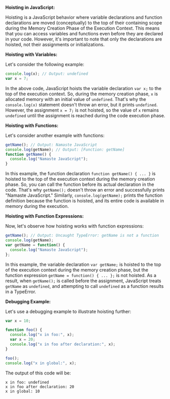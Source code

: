 **Hoisting in JavaScript:**

Hoisting is a JavaScript behavior where variable declarations and function declarations are moved (conceptually) to the top of their containing scope during the Memory Creation Phase of the Execution Context. This means that you can access variables and functions even before they are declared in your code. However, it's important to note that only the declarations are hoisted, not their assignments or initializations.

**Hoisting with Variables:**

Let's consider the following example:

```js
console.log(x); // Output: undefined
var x = 7;
```

In the above code, JavaScript hoists the variable declaration `var x;` to the top of the execution context. So, during the memory creation phase, `x` is allocated memory with an initial value of `undefined`. That's why the `console.log(x)` statement doesn't throw an error, but it prints `undefined`. However, the assignment `x = 7;` is not hoisted, so the value of `x` remains `undefined` until the assignment is reached during the code execution phase.

**Hoisting with Functions:**

Let's consider another example with functions:

```js
getName(); // Output: Namaste JavaScript
console.log(getName); // Output: [Function: getName]
function getName() {
  console.log("Namaste JavaScript");
}
```

In this example, the function declaration `function getName() { ... }` is hoisted to the top of the execution context during the memory creation phase. So, you can call the function before its actual declaration in the code. That's why `getName();` doesn't throw an error and successfully prints "Namaste JavaScript." Similarly, `console.log(getName);` prints the function definition because the function is hoisted, and its entire code is available in memory during the execution.

**Hoisting with Function Expressions:**

Now, let's observe how hoisting works with function expressions:

```js
getName(); // Output: Uncaught TypeError: getName is not a function
console.log(getName);
var getName = function() {
  console.log("Namaste JavaScript");
};
```

In this example, the variable declaration `var getName;` is hoisted to the top of the execution context during the memory creation phase, but the function expression `getName = function() { ... };` is not hoisted. As a result, when `getName();` is called before the assignment, JavaScript treats `getName` as `undefined`, and attempting to call `undefined` as a function results in a TypeError.

**Debugging Example:**

Let's use a debugging example to illustrate hoisting further:

```js
var x = 10;

function foo() {
  console.log("x in foo:", x);
  var x = 20;
  console.log("x in foo after declaration:", x);
}

foo();
console.log("x in global:", x);
```

The output of this code will be:

```
x in foo: undefined
x in foo after declaration: 20
x in global: 10
```

